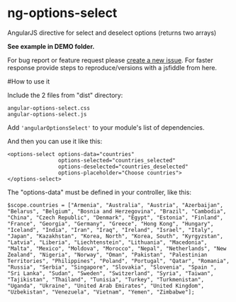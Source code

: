 # ng-options-select
AngularJS directive for select and deselect options (returns two arrays)

<strong>See example in DEMO folder.</strong>

For bug report or feature request please <a href="https://github.com/Gottesk/ng-options-select/issues/new">create a new issue</a>. For faster response provide steps to reproduce/versions with a jsfiddle from here.

#How to use it

Include the 2 files from "dist" directory:

    angular-options-select.css
    angular-options-select.js

Add `'angularOptionsSelect'` to your module's list of dependencies.

And then you can use it like this:

    <options-select options-data="countries"
                    options-selected="countries_selected"
                    options-deselected="countries_deselected"
                    options-placeholder="Choose countries">
    </options-select>
    
The "options-data" must be defined in your controller, like this:

    $scope.countries = ["Armenia", "Australia", "Austria", "Azerbaijan", "Belarus", "Belgium", "Bosnia and Herzegovina", "Brazil", "Cambodia", "China", "Czech Republic", "Denmark", "Egypt", "Estonia", "Finland", "France", "Georgia", "Germany", "Greece", "Hong Kong", "Hungary", "Iceland", "India", "Iran", "Iraq", "Ireland", "Israel", "Italy", "Japan", "Kazakhstan", "Korea, North", "Korea, South", "Kyrgyzstan", "Latvia", "Liberia", "Liechtenstein", "Lithuania", "Macedonia", "Malta", "Mexico", "Moldova", "Morocco", "Nepal", "Netherlands", "New Zealand", "Nigeria", "Norway", "Oman", "Pakistan", "Palestinian Territories", "Philippines", "Poland", "Portugal", "Qatar", "Romania", "Russia", "Serbia", "Singapore", "Slovakia", "Slovenia", "Spain ", "Sri Lanka", "Sudan", "Sweden", "Switzerland", "Syria", "Taiwan", "Tajikistan", "Thailand", "Tunisia", "Turkey", "Turkmenistan", "Uganda", "Ukraine", "United Arab Emirates", "United Kingdom", "Uzbekistan", "Venezuela", "Vietnam", "Yemen", "Zimbabwe"];
